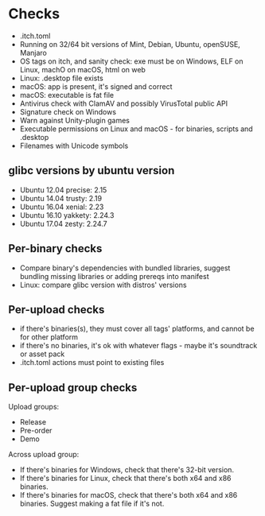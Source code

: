 # Checks

* .itch.toml
* Running on 32/64 bit versions of Mint, Debian, Ubuntu, openSUSE, Manjaro
* OS tags on itch, and sanity check: exe must be on Windows, ELF on Linux, machO on macOS, html on web
* Linux: .desktop file exists
* macOS: app is present, it's signed and correct
* macOS: executable is fat file
* Antivirus check with ClamAV and possibly VirusTotal public API
* Signature check on Windows
* Warn against Unity-plugin games
* Executable permissions on Linux and macOS - for binaries, scripts and .desktop
* Filenames with Unicode symbols


## glibc versions by ubuntu version

* Ubuntu 12.04 precise: 2.15
* Ubuntu 14.04 trusty: 2.19
* Ubuntu 16.04 xenial: 2.23
* Ubuntu 16.10 yakkety: 2.24.3
* Ubuntu 17.04 zesty: 2.24.7

## Per-binary checks

* Compare binary's dependencies with bundled libraries, suggest bundling missing libraries or adding prereqs into manifest
* Linux: compare glibc version with distros' versions

## Per-upload checks

* if there's binaries(s), they must cover all tags' platforms, and cannot be for other platform
* if there's no binaries, it's ok with whatever flags - maybe it's soundtrack or asset pack
* .itch.toml actions must point to existing files

## Per-upload group checks

Upload groups:

* Release
* Pre-order
* Demo

Across upload group:

* If there's binaries for Windows, check that there's 32-bit version.
* If there's binaries for Linux, check that there's both x64 and x86 binaries.
* If there's binaries for macOS, check that there's both x64 and x86 binaries. Suggest making a fat file if it's not.
